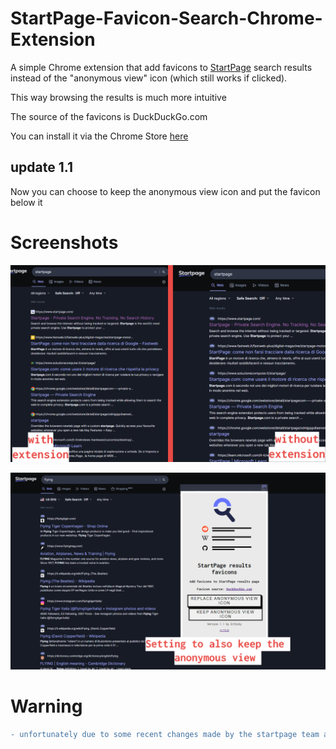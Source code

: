 # StartPage-Favicon-Search-Chrome-Extension
A simple Chrome extension that add favicons to [StartPage](https://startpage.com) search results instead of the "anonymous view" icon (which still works if clicked).

This way browsing the results is much more intuitive

The source of the favicons is DuckDuckGo.com

You can install it via the Chrome Store [here](https://chrome.google.com/webstore/detail/startpage-results-favicon/nnefhdhmjalgcbcckplploeigmcjlcha)

## update 1.1

Now you can choose to keep the anonymous view icon and put the favicon below it

# Screenshots

![](https://github.com/ErZicky/StartPage-Favicon-Search-Chrome-Extension/blob/main/images/promo.png)

![](https://github.com/ErZicky/StartPage-Favicon-Search-Chrome-Extension/blob/main/images/promo5.png)


# Warning

```diff
- unfortunately due to some recent changes made by the startpage team at the moment the extension is not working as startpage refuses to load images from servers other than theirs, if I find some time I will try to fix the problem but it is not a guarantee

```
